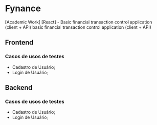 # Fynance
[Academic Work] [React] - Basic financial transaction control application (client + API) basic financial transaction control application (client + API)

## Frontend

### Casos de usos de testes
- Cadastro de Usuário;
- Login de Usuário;

## Backend

### Casos de usos de testes
- Cadastro de Usuário;
- Login de Usuário;
